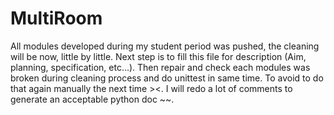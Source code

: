 # MultiRoom

All modules developed during my student period was pushed, the cleaning will be now, little by little.
Next step is to fill this file for description (Aim, planning, specification, etc...).
Then repair and check each modules was broken during cleaning process and do unittest in same time.
To avoid to do that again manually the next time ><.
I will redo a lot of comments to generate an acceptable python doc ~~.